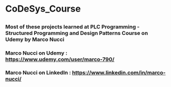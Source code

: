 # CoDeSys_Course
##
### Most of these projects learned at PLC Programming - Structured Programming and Design Patterns Course on Udemy by Marco Nucci
###
### Marco Nucci on Udemy    :   https://www.udemy.com/user/marco-790/
### Marco Nucci on LinkedIn :   https://www.linkedin.com/in/marco-nucci/